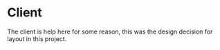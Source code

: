 # Client
The client is help here for some reason, this was the design decision for layout in this project.
